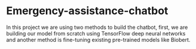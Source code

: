 # Emergency-assistance-chatbot
In this project we are using two methods to build the chatbot, first, we are building our model from scratch using TensorFlow deep neural networks and another method is fine-tuning existing pre-trained models like Biobert.
